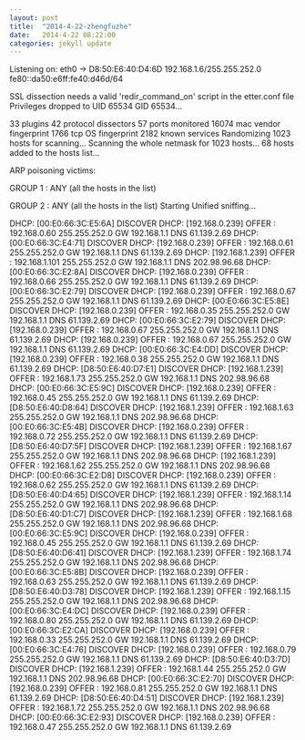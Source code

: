 ```yaml
---
layout: post
title:  "2014-4-22-zhengfuzhe"
date:   2014-4-22 08:22:00
categories: jekyll update
--- 
```


Listening on:
  eth0 -> D8:50:E6:40:D4:6D
	  192.168.1.6/255.255.252.0
	  fe80::da50:e6ff:fe40:d46d/64

SSL dissection needs a valid 'redir_command_on' script in the etter.conf file
Privileges dropped to UID 65534 GID 65534...

  33 plugins
  42 protocol dissectors
  57 ports monitored
16074 mac vendor fingerprint
1766 tcp OS fingerprint
2182 known services
Randomizing 1023 hosts for scanning...
Scanning the whole netmask for 1023 hosts...
68 hosts added to the hosts list...

ARP poisoning victims:

 GROUP 1 : ANY (all the hosts in the list)

 GROUP 2 : ANY (all the hosts in the list)
Starting Unified sniffing...

DHCP: [00:E0:66:3C:E5:6A] DISCOVER 
DHCP: [192.168.0.239] OFFER : 192.168.0.60 255.255.252.0 GW 192.168.1.1 DNS 61.139.2.69 
DHCP: [00:E0:66:3C:E4:71] DISCOVER 
DHCP: [192.168.0.239] OFFER : 192.168.0.61 255.255.252.0 GW 192.168.1.1 DNS 61.139.2.69 
DHCP: [192.168.1.239] OFFER : 192.168.1.101 255.255.252.0 GW 192.168.1.1 DNS 202.98.96.68 
DHCP: [00:E0:66:3C:E2:8A] DISCOVER 
DHCP: [192.168.0.239] OFFER : 192.168.0.66 255.255.252.0 GW 192.168.1.1 DNS 61.139.2.69 
DHCP: [00:E0:66:3C:E2:79] DISCOVER 
DHCP: [192.168.0.239] OFFER : 192.168.0.67 255.255.252.0 GW 192.168.1.1 DNS 61.139.2.69 
DHCP: [00:E0:66:3C:E5:8E] DISCOVER 
DHCP: [192.168.0.239] OFFER : 192.168.0.35 255.255.252.0 GW 192.168.1.1 DNS 61.139.2.69 
DHCP: [00:E0:66:3C:E2:79] DISCOVER 
DHCP: [192.168.0.239] OFFER : 192.168.0.67 255.255.252.0 GW 192.168.1.1 DNS 61.139.2.69 
DHCP: [192.168.0.239] OFFER : 192.168.0.67 255.255.252.0 GW 192.168.1.1 DNS 61.139.2.69 
DHCP: [00:E0:66:3C:E4:DD] DISCOVER 
DHCP: [192.168.0.239] OFFER : 192.168.0.38 255.255.252.0 GW 192.168.1.1 DNS 61.139.2.69 
DHCP: [D8:50:E6:40:D7:E1] DISCOVER 
DHCP: [192.168.1.239] OFFER : 192.168.1.73 255.255.252.0 GW 192.168.1.1 DNS 202.98.96.68 
DHCP: [00:E0:66:3C:E5:9C] DISCOVER 
DHCP: [192.168.0.239] OFFER : 192.168.0.45 255.255.252.0 GW 192.168.1.1 DNS 61.139.2.69 
DHCP: [D8:50:E6:40:D8:64] DISCOVER 
DHCP: [192.168.1.239] OFFER : 192.168.1.63 255.255.252.0 GW 192.168.1.1 DNS 202.98.96.68 
DHCP: [00:E0:66:3C:E5:4B] DISCOVER 
DHCP: [192.168.0.239] OFFER : 192.168.0.72 255.255.252.0 GW 192.168.1.1 DNS 61.139.2.69 
DHCP: [D8:50:E6:40:D7:5F] DISCOVER 
DHCP: [192.168.1.239] OFFER : 192.168.1.67 255.255.252.0 GW 192.168.1.1 DNS 202.98.96.68 
DHCP: [192.168.1.239] OFFER : 192.168.1.62 255.255.252.0 GW 192.168.1.1 DNS 202.98.96.68 
DHCP: [00:E0:66:3C:E2:D8] DISCOVER 
DHCP: [192.168.0.239] OFFER : 192.168.0.62 255.255.252.0 GW 192.168.1.1 DNS 61.139.2.69 
DHCP: [D8:50:E6:40:D4:65] DISCOVER 
DHCP: [192.168.1.239] OFFER : 192.168.1.14 255.255.252.0 GW 192.168.1.1 DNS 202.98.96.68 
DHCP: [D8:50:E6:40:D1:C7] DISCOVER 
DHCP: [192.168.1.239] OFFER : 192.168.1.68 255.255.252.0 GW 192.168.1.1 DNS 202.98.96.68 
DHCP: [00:E0:66:3C:E5:9C] DISCOVER 
DHCP: [192.168.0.239] OFFER : 192.168.0.45 255.255.252.0 GW 192.168.1.1 DNS 61.139.2.69 
DHCP: [D8:50:E6:40:D6:41] DISCOVER 
DHCP: [192.168.1.239] OFFER : 192.168.1.74 255.255.252.0 GW 192.168.1.1 DNS 202.98.96.68 
DHCP: [00:E0:66:3C:E5:8B] DISCOVER 
DHCP: [192.168.0.239] OFFER : 192.168.0.63 255.255.252.0 GW 192.168.1.1 DNS 61.139.2.69 
DHCP: [D8:50:E6:40:D3:78] DISCOVER 
DHCP: [192.168.1.239] OFFER : 192.168.1.15 255.255.252.0 GW 192.168.1.1 DNS 202.98.96.68 
DHCP: [00:E0:66:3C:E4:DC] DISCOVER 
DHCP: [192.168.0.239] OFFER : 192.168.0.80 255.255.252.0 GW 192.168.1.1 DNS 61.139.2.69 
DHCP: [00:E0:66:3C:E2:CA] DISCOVER 
DHCP: [192.168.0.239] OFFER : 192.168.0.33 255.255.252.0 GW 192.168.1.1 DNS 61.139.2.69 
DHCP: [00:E0:66:3C:E4:76] DISCOVER 
DHCP: [192.168.0.239] OFFER : 192.168.0.79 255.255.252.0 GW 192.168.1.1 DNS 61.139.2.69 
DHCP: [D8:50:E6:40:D3:7D] DISCOVER 
DHCP: [192.168.1.239] OFFER : 192.168.1.44 255.255.252.0 GW 192.168.1.1 DNS 202.98.96.68 
DHCP: [00:E0:66:3C:E2:70] DISCOVER 
DHCP: [192.168.0.239] OFFER : 192.168.0.81 255.255.252.0 GW 192.168.1.1 DNS 61.139.2.69 
DHCP: [D8:50:E6:40:D4:51] DISCOVER 
DHCP: [192.168.1.239] OFFER : 192.168.1.72 255.255.252.0 GW 192.168.1.1 DNS 202.98.96.68 
DHCP: [00:E0:66:3C:E2:93] DISCOVER 
DHCP: [192.168.0.239] OFFER : 192.168.0.47 255.255.252.0 GW 192.168.1.1 DNS 61.139.2.69 

